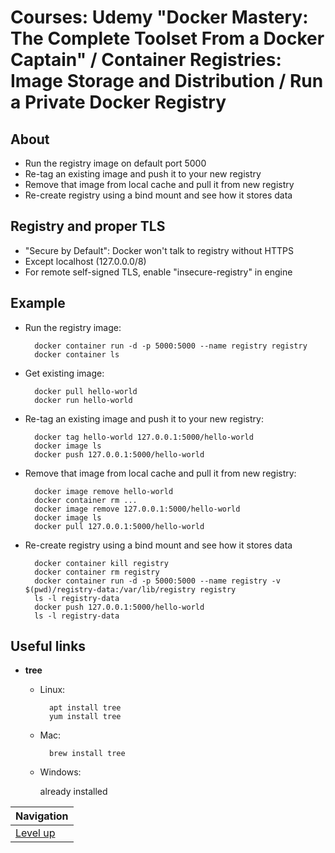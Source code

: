 # Courses: Udemy "Docker Mastery: The Complete Toolset From a Docker Captain" / Container Registries: Image Storage and Distribution / Run a Private Docker Registry #

## About ##

* Run the registry image on default port 5000
* Re-tag an existing image and push it to your new registry
* Remove that image from local cache and pull it from new registry
* Re-create registry using a bind mount and see how it stores data

## Registry and proper TLS ##

* "Secure by Default": Docker won't talk to registry without HTTPS
* Except localhost (127.0.0.0/8)
* For remote self-signed TLS, enable "insecure-registry" in engine

## Example ##

* Run the registry image:

        docker container run -d -p 5000:5000 --name registry registry
        docker container ls

* Get existing image:

        docker pull hello-world
        docker run hello-world

* Re-tag an existing image and push it to your new registry:

        docker tag hello-world 127.0.0.1:5000/hello-world
        docker image ls
        docker push 127.0.0.1:5000/hello-world

* Remove that image from local cache and pull it from new registry:

        docker image remove hello-world
        docker container rm ...
        docker image remove 127.0.0.1:5000/hello-world
        docker image ls
        docker pull 127.0.0.1:5000/hello-world

* Re-create registry using a bind mount and see how it stores data

        docker container kill registry
        docker container rm registry 
        docker container run -d -p 5000:5000 --name registry -v $(pwd)/registry-data:/var/lib/registry registry
        ls -l registry-data
        docker push 127.0.0.1:5000/hello-world
        ls -l registry-data

## Useful links ##

* **tree**

    * Linux:
    
            apt install tree
            yum install tree

    * Mac:
    
            brew install tree    

    * Windows:
    
        already installed    

| Navigation               |
| ------------------------ |
| [Level up](../README.md) |
